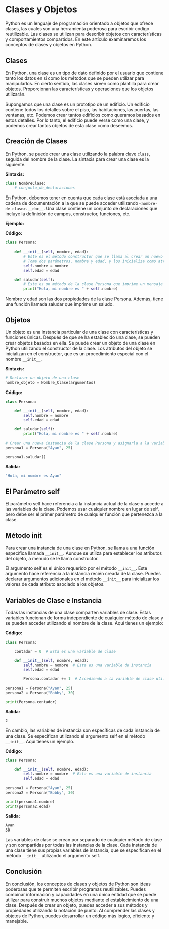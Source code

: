 # Clases y Objetos

Python es un lenguaje de programación orientado a objetos que ofrece clases, las cuales son una herramienta poderosa para escribir código reutilizable. Las clases se utilizan para describir objetos con características y comportamientos compartidos. En este artículo examinaremos los conceptos de clases y objetos en Python.

## Clases

En Python, una clase es un tipo de dato definido por el usuario que contiene tanto los datos en sí como los métodos que se pueden utilizar para manipularlos. En cierto sentido, las clases sirven como plantilla para crear objetos. Proporcionan las características y operaciones que los objetos utilizarán.

Supongamos que una clase es un prototipo de un edificio. Un edificio contiene todos los detalles sobre el piso, las habitaciones, las puertas, las ventanas, etc. Podemos crear tantos edificios como queramos basados en estos detalles. Por lo tanto, el edificio puede verse como una clase, y podemos crear tantos objetos de esta clase como deseemos.

## Creación de Clases

En Python, se puede crear una clase utilizando la palabra clave `class`, seguida del nombre de la clase. La sintaxis para crear una clase es la siguiente.

**Sintaxis:**

```python
class NombreClase:
    # conjunto_de_declaraciones
```

En Python, debemos tener en cuenta que cada clase está asociada a una cadena de documentación a la que se puede acceder utilizando `<nombre-de-clase>.__doc__`. Una clase contiene un conjunto de declaraciones que incluye la definición de campos, constructor, funciones, etc.

**Ejemplo:**

**Código:**

```python
class Persona:

    def __init__(self, nombre, edad):
        # Este es el método constructor que se llama al crear un nuevo objeto Persona
        # Toma dos parámetros, nombre y edad, y los inicializa como atributos del objeto
        self.nombre = nombre
        self.edad = edad

    def saludar(self):
        # Este es un método de la clase Persona que imprime un mensaje de saludo
        print("Hola, mi nombre es " + self.nombre)
```

Nombre y edad son las dos propiedades de la clase Persona. Además, tiene una función llamada saludar que imprime un saludo.

## Objetos

Un objeto es una instancia particular de una clase con características y funciones únicas. Después de que se ha establecido una clase, se pueden crear objetos basados en ella. Se puede crear un objeto de una clase en Python utilizando el constructor de la clase. Los atributos del objeto se inicializan en el constructor, que es un procedimiento especial con el nombre `__init__`.

**Sintaxis:**

```python
# Declarar un objeto de una clase
nombre_objeto = Nombre_Clase(argumentos)
```

**Código:**

```python
class Persona:

    def __init__(self, nombre, edad):
        self.nombre = nombre
        self.edad = edad

    def saludar(self):
        print("Hola, mi nombre es " + self.nombre)

# Crear una nueva instancia de la clase Persona y asignarla a la variable persona1
persona1 = Persona("Ayan", 25)

persona1.saludar()
```

**Salida:**

```bash
"Hola, mi nombre es Ayan"
```

## El Parámetro self

El parámetro self hace referencia a la instancia actual de la clase y accede a las variables de la clase. Podemos usar cualquier nombre en lugar de self, pero debe ser el primer parámetro de cualquier función que pertenezca a la clase.

## Método **init**

Para crear una instancia de una clase en Python, se llama a una función específica llamada `__init__`. Aunque se utiliza para establecer los atributos del objeto, a menudo se le llama constructor.

El argumento self es el único requerido por el método `__init__`. Este argumento hace referencia a la instancia recién creada de la clase. Puedes declarar argumentos adicionales en el método `__init__` para inicializar los valores de cada atributo asociado a los objetos.

## Variables de Clase e Instancia

Todas las instancias de una clase comparten variables de clase. Estas variables funcionan de forma independiente de cualquier método de clase y se pueden acceder utilizando el nombre de la clase. Aquí tienes un ejemplo:

**Código:**

```python
class Persona:

    contador = 0  # Esta es una variable de clase

    def __init__(self, nombre, edad):
        self.nombre = nombre  # Esta es una variable de instancia
        self.edad = edad

        Persona.contador += 1  # Accediendo a la variable de clase utilizando el nombre de la clase

persona1 = Persona("Ayan", 25)
persona2 = Persona("Bobby", 30)

print(Persona.contador)
```

**Salida:**

```bash
2
```

En cambio, las variables de instancia son específicas de cada instancia de una clase. Se especifican utilizando el argumento self en el método `__init__`. Aquí tienes un ejemplo.

**Código:**

```python
class Persona:

    def __init__(self, nombre, edad):
        self.nombre = nombre  # Esta es una variable de instancia
        self.edad = edad

persona1 = Persona("Ayan", 25)
persona2 = Persona("Bobby", 30)

print(persona1.nombre)
print(persona2.edad)
```

**Salida:**

```bash
Ayan
30
```

Las variables de clase se crean por separado de cualquier método de clase y son compartidas por todas las instancias de la clase. Cada instancia de una clase tiene sus propias variables de instancia, que se especifican en el método `__init__` utilizando el argumento self.

## Conclusión

En conclusión, los conceptos de clases y objetos de Python son ideas poderosas que te permiten escribir programas reutilizables. Puedes combinar información y capacidades en una única entidad que se puede utilizar para construir muchos objetos mediante el establecimiento de una clase. Después de crear un objeto, puedes acceder a sus métodos y propiedades utilizando la notación de punto. Al comprender las clases y objetos de Python, puedes desarrollar un código más lógico, eficiente y manejable.
